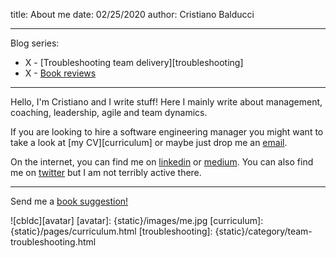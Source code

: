 title: About me
date: 02/25/2020
author: Cristiano Balducci

---
Blog series:

*  X - [Troubleshooting team delivery][troubleshooting]
*  X - [Book reviews](./category/capsule.html)

---
Hello, I'm Cristiano and I write stuff!
Here I mainly write about management, coaching, leadership, agile and team
dynamics.

If you are looking to hire a software engineering manager you might want
to take a look at [my CV][curriculum] or maybe just drop
me an [email](mailto:cristiano.balducci@gmail.com).

On the internet, you can find me on
[linkedin](https://www.linkedin.com/in/cristianobalducci/) or
[medium](https://medium.com/@cbldc). You can also find me on
[twitter](https://twitter.com/cbldc_) but I am not terribly active there.

---
Send me a [book suggestion!](https://suggestions.to-rea.de)

![cbldc][avatar]
[avatar]: {static}/images/me.jpg
[curriculum]: {static}/pages/curriculum.html
[troubleshooting]: {static}/category/team-troubleshooting.html
